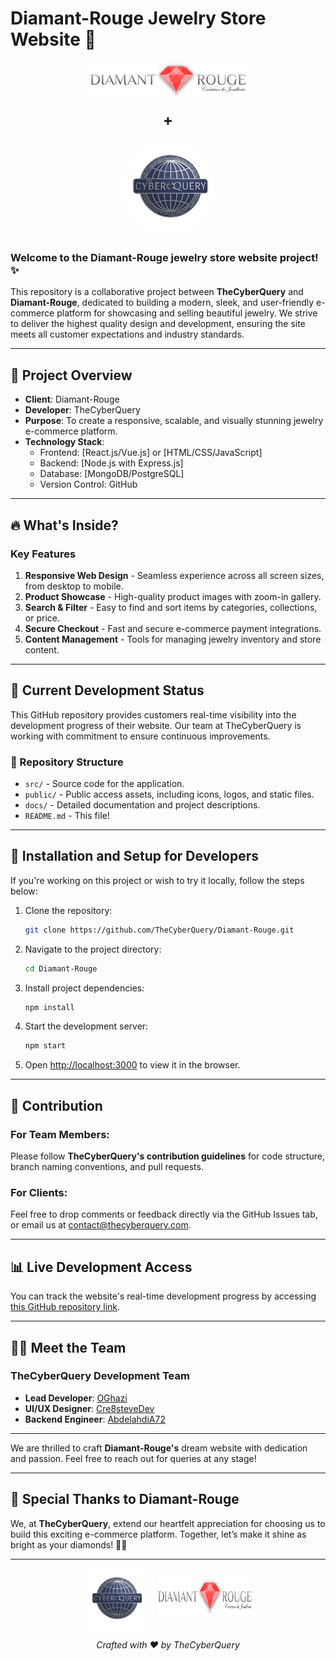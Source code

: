 # Diamant-Rouge Jewelry Store Website 🌟


<div align="center">
  <!-- Diamant-Rouge logo -->
  <img src="assets/images/diamantrouge-logo.jpg" alt="Diamant-Rouge Logo" width="250">

  <!-- Separator with the "+" symbol -->
  <div style="font-size: 24px; font-weight: bold; margin: 20px 0;">+</div>

  <!-- TheCyberQuery logo with circular styling -->
  <img src="assets/images/tcq_logo.png" alt="TheCyberQuery Logo" width="150" height="150" style="border-radius: 50%;">
</div>

### Welcome to the Diamant-Rouge jewelry store website project! ✨

This repository is a collaborative project between **TheCyberQuery** and **Diamant-Rouge**, dedicated to building a modern, sleek, and user-friendly e-commerce platform for showcasing and selling beautiful jewelry. We strive to deliver the highest quality design and development, ensuring the site meets all customer expectations and industry standards.

---

## 📜 Project Overview

- **Client**: Diamant-Rouge
- **Developer**: TheCyberQuery
- **Purpose**: To create a responsive, scalable, and visually stunning jewelry e-commerce platform.
- **Technology Stack**:
    - Frontend: [React.js/Vue.js] or [HTML/CSS/JavaScript]
    - Backend: [Node.js with Express.js]
    - Database: [MongoDB/PostgreSQL]
    - Version Control: GitHub

---

## 🔥 What's Inside?

### Key Features
1. **Responsive Web Design** - Seamless experience across all screen sizes, from desktop to mobile.
2. **Product Showcase** - High-quality product images with zoom-in gallery.
3. **Search & Filter** - Easy to find and sort items by categories, collections, or price.
4. **Secure Checkout** - Fast and secure e-commerce payment integrations.
5. **Content Management** - Tools for managing jewelry inventory and store content.

---

## 🌟 Current Development Status

This GitHub repository provides customers real-time visibility into the development progress of their website. Our team at TheCyberQuery is working with commitment to ensure continuous improvements.

### 📂 Repository Structure
- `src/` - Source code for the application.
- `public/` - Public access assets, including icons, logos, and static files.
- `docs/` - Detailed documentation and project descriptions.
- `README.md` - This file!

---

## 🚀 Installation and Setup for Developers

If you're working on this project or wish to try it locally, follow the steps below:

1. Clone the repository:
   ```bash
   git clone https://github.com/TheCyberQuery/Diamant-Rouge.git
   ```
2. Navigate to the project directory:
   ```bash
   cd Diamant-Rouge
   ```
3. Install project dependencies:
   ```bash
   npm install
   ```
4. Start the development server:
   ```bash
   npm start
   ```
5. Open [http://localhost:3000](http://localhost:3000) to view it in the browser.

---

## 📄 Contribution

### For Team Members:
Please follow **TheCyberQuery's contribution guidelines** for code structure, branch naming conventions, and pull requests.

### For Clients:
Feel free to drop comments or feedback directly via the GitHub Issues tab, or email us at [contact@thecyberquery.com](mailto:contact@thecyberquery.com).

---

## 📊 Live Development Access

You can track the website's real-time development progress by accessing [this GitHub repository link](https://github.com/TheCyberQuery/Diamant-Rouge).

---

## 👨‍💻 Meet the Team

### TheCyberQuery Development Team
- **Lead Developer**: [OGhazi](https://github.com/G-omar-H)
- **UI/UX Designer**: [Cre8steveDev](https://github.com/Cre8steveDev)
- **Backend Engineer**: [AbdelahdiA72](https://github.com/abdelhadia72)

---
We are thrilled to craft **Diamant-Rouge's** dream website with dedication and passion. Feel free to reach out for queries at any stage!

---

## 🙌 Special Thanks to Diamant-Rouge

We, at **TheCyberQuery**, extend our heartfelt appreciation for choosing us to build this exciting e-commerce platform. Together, let’s make it shine as bright as your diamonds! 💎✨

---

<div align="center">
  <!-- Logo Container -->
  <div>
    <img src="assets/images/tcq_logo.png" alt="TheCyberQuery Logo" width="100" style="vertical-align: middle; margin-right: 15px;">
    <img src="assets/images/diamantrouge-logo.jpg" alt="Diamant-Rouge Logo" width="150" height="57"  style="vertical-align: middle; margin-bottom: 10px">
  </div>

  <!-- Text Below the Logos -->
  <p>
    <em>Crafted with ❤️ by TheCyberQuery</em>
  </p>
</div>
